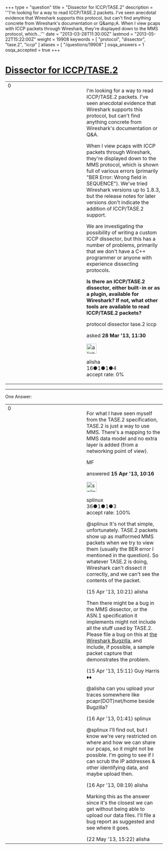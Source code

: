 +++
type = "question"
title = "Dissector for ICCP/TASE.2"
description = '''I&#x27;m looking for a way to read ICCP/TASE.2 packets. I&#x27;ve seen anecdotal evidence that Wireshark supports this protocol, but can&#x27;t find anything concrete from Wireshark&#x27;s documentation or Q&amp;amp;A.  When I view pcaps with ICCP packets through Wireshark, they&#x27;re displayed down to the MMS protocol, which...'''
date = "2013-03-28T11:30:00Z"
lastmod = "2013-05-22T15:22:00Z"
weight = 19908
keywords = [ "protocol", "dissector", "tase.2", "iccp" ]
aliases = [ "/questions/19908" ]
osqa_answers = 1
osqa_accepted = true
+++

<div class="headNormal">

# [Dissector for ICCP/TASE.2](/questions/19908/dissector-for-iccptase2)

</div>

<div id="main-body">

<div id="askform">

<table id="question-table" style="width:100%;"><colgroup><col style="width: 50%" /><col style="width: 50%" /></colgroup><tbody><tr class="odd"><td style="width: 30px; vertical-align: top"><div class="vote-buttons"><span id="post-19908-upvote" class="ajax-command post-vote up" rel="nofollow" title="I like this post (click again to cancel)"> </span><div id="post-19908-score" class="post-score" title="current number of votes">0</div><span id="post-19908-downvote" class="ajax-command post-vote down" rel="nofollow" title="I dont like this post (click again to cancel)"> </span> <span id="favorite-mark" class="ajax-command favorite-mark" rel="nofollow" title="mark/unmark this question as favorite (click again to cancel)"> </span><div id="favorite-count" class="favorite-count"></div></div></td><td><div id="item-right"><div class="question-body"><p>I'm looking for a way to read ICCP/TASE.2 packets. I've seen anecdotal evidence that Wireshark supports this protocol, but can't find anything concrete from Wireshark's documentation or Q&amp;A.</p><p>When I view pcaps with ICCP packets through Wireshark, they're displayed down to the MMS protocol, which is shown full of various errors (primarily "BER Error: Wrong field in SEQUENCE"). We've tried Wireshark versions up to 1.8.3, but the release notes for later versions don't indicate the addition of ICCP/TASE.2 support.</p><p>We are investigating the possibility of writing a custom ICCP dissector, but this has a number of problems, primarily that we don't have a C++ programmer or anyone with experience dissecting protocols.</p><p><strong>Is there an ICCP/TASE.2 dissector, either built-in or as a plugin, available for Wireshark? If not, what other tools are available to read ICCP/TASE.2 packets?</strong></p></div><div id="question-tags" class="tags-container tags"><span class="post-tag tag-link-protocol" rel="tag" title="see questions tagged &#39;protocol&#39;">protocol</span> <span class="post-tag tag-link-dissector" rel="tag" title="see questions tagged &#39;dissector&#39;">dissector</span> <span class="post-tag tag-link-tase.2" rel="tag" title="see questions tagged &#39;tase.2&#39;">tase.2</span> <span class="post-tag tag-link-iccp" rel="tag" title="see questions tagged &#39;iccp&#39;">iccp</span></div><div id="question-controls" class="post-controls"></div><div class="post-update-info-container"><div class="post-update-info post-update-info-user"><p>asked <strong>28 Mar '13, 11:30</strong></p><img src="https://secure.gravatar.com/avatar/f86b2ae7e8b2f4351ff2d64ee077e0f7?s=32&amp;d=identicon&amp;r=g" class="gravatar" width="32" height="32" alt="alisha&#39;s gravatar image" /><p><span>alisha</span><br />
<span class="score" title="16 reputation points">16</span><span title="1 badges"><span class="badge1">●</span><span class="badgecount">1</span></span><span title="1 badges"><span class="silver">●</span><span class="badgecount">1</span></span><span title="4 badges"><span class="bronze">●</span><span class="badgecount">4</span></span><br />
<span class="accept_rate" title="Rate of the user&#39;s accepted answers">accept rate:</span> <span title="alisha has no accepted answers">0%</span></p></div></div><div id="comments-container-19908" class="comments-container"></div><div id="comment-tools-19908" class="comment-tools"></div><div class="clear"></div><div id="comment-19908-form-container" class="comment-form-container"></div><div class="clear"></div></div></td></tr></tbody></table>

------------------------------------------------------------------------

<div class="tabBar">

<span id="sort-top"></span>

<div class="headQuestions">

One Answer:

</div>

</div>

<span id="20427"></span>

<div id="answer-container-20427" class="answer accepted-answer">

<table style="width:100%;"><colgroup><col style="width: 50%" /><col style="width: 50%" /></colgroup><tbody><tr class="odd"><td style="width: 30px; vertical-align: top"><div class="vote-buttons"><span id="post-20427-upvote" class="ajax-command post-vote up" rel="nofollow" title="I like this post (click again to cancel)"> </span><div id="post-20427-score" class="post-score" title="current number of votes">0</div><span id="post-20427-downvote" class="ajax-command post-vote down" rel="nofollow" title="I dont like this post (click again to cancel)"> </span> <span class="accept-answer on" rel="nofollow" title="alisha has selected this answer as the correct answer"> </span></div></td><td><div class="item-right"><div class="answer-body"><p>For what I have seen myself from the TASE.2 specification, TASE.2 is just a way to use MMS. There's a mapping to the MMS data model and no extra layer is added (from a networking point of view).</p><p>MF</p></div><div class="answer-controls post-controls"></div><div class="post-update-info-container"><div class="post-update-info post-update-info-user"><p>answered <strong>15 Apr '13, 10:16</strong></p><img src="https://secure.gravatar.com/avatar/12bc430f55a4862ae9556a694858bd28?s=32&amp;d=identicon&amp;r=g" class="gravatar" width="32" height="32" alt="splinux&#39;s gravatar image" /><p><span>splinux</span><br />
<span class="score" title="36 reputation points">36</span><span title="1 badges"><span class="badge1">●</span><span class="badgecount">1</span></span><span title="1 badges"><span class="silver">●</span><span class="badgecount">1</span></span><span title="3 badges"><span class="bronze">●</span><span class="badgecount">3</span></span><br />
<span class="accept_rate" title="Rate of the user&#39;s accepted answers">accept rate:</span> <span title="splinux has one accepted answer">100%</span></p></div></div><div id="comments-container-20427" class="comments-container"><span id="20428"></span><div id="comment-20428" class="comment"><div id="post-20428-score" class="comment-score"></div><div class="comment-text"><p><span>@splinux</span> It's not that simple, unfortunately. TASE.2 packets show up as malformed MMS packets when we try to view them (usually the BER error I mentioned in the question). So whatever TASE.2 is doing, Wireshark can't dissect it correctly, and we can't see the contents of the packet.</p></div><div id="comment-20428-info" class="comment-info"><span class="comment-age">(15 Apr '13, 10:21)</span> <span class="comment-user userinfo">alisha</span></div></div><span id="20438"></span><div id="comment-20438" class="comment"><div id="post-20438-score" class="comment-score"></div><div class="comment-text"><p>Then there might be a bug in the MMS dissector, or the ASN.1 specification it implements might not include all the stuff used by TASE.2. Please file a bug on this at <a href="http://bugs.wireshark.org">the Wireshark Bugzilla</a>, and include, if possible, a sample packet capture that demonstrates the problem.</p></div><div id="comment-20438-info" class="comment-info"><span class="comment-age">(15 Apr '13, 15:11)</span> <span class="comment-user userinfo">Guy Harris ♦♦</span></div></div><span id="20455"></span><div id="comment-20455" class="comment"><div id="post-20455-score" class="comment-score"></div><div class="comment-text"><p><span>@alisha</span> can you upload your traces somewhere like pcapr(DOT)net/home beside Bugzilla?</p></div><div id="comment-20455-info" class="comment-info"><span class="comment-age">(16 Apr '13, 01:41)</span> <span class="comment-user userinfo">splinux</span></div></div><span id="20468"></span><div id="comment-20468" class="comment"><div id="post-20468-score" class="comment-score"></div><div class="comment-text"><p><span></span><span>@splinux</span> I'll find out, but I know we're very restricted on where and how we can share our pcaps, so it might not be possible. I'm going to see if I can scrub the IP addresses &amp; other identifying data, and maybe upload then.</p></div><div id="comment-20468-info" class="comment-info"><span class="comment-age">(16 Apr '13, 08:19)</span> <span class="comment-user userinfo">alisha</span></div></div><span id="21381"></span><div id="comment-21381" class="comment"><div id="post-21381-score" class="comment-score"></div><div class="comment-text"><p>Marking this as the answer since it's the closest we can get without being able to upload our data files. I'll file a bug report as suggested and see where it goes.</p></div><div id="comment-21381-info" class="comment-info"><span class="comment-age">(22 May '13, 15:22)</span> <span class="comment-user userinfo">alisha</span></div></div></div><div id="comment-tools-20427" class="comment-tools"></div><div class="clear"></div><div id="comment-20427-form-container" class="comment-form-container"></div><div class="clear"></div></div></td></tr></tbody></table>

</div>

<div class="paginator-container-left">

</div>

</div>

</div>

